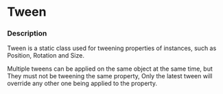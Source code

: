 # Tween

### Description

Tween is a static class used for tweening properties of instances, such as Position, Rotation and Size.

Multiple tweens can be applied on the same object at the same time, but They must not be tweening the same property, Only the latest tween will override any other one being applied to the property.
